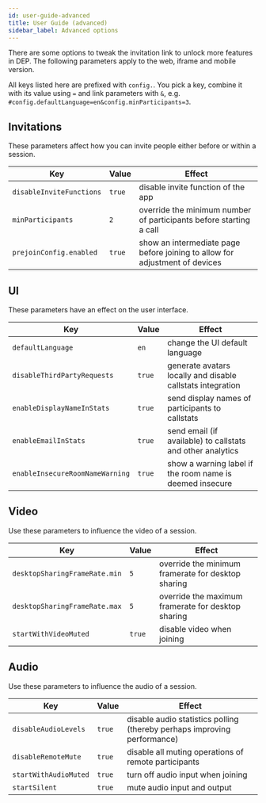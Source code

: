 ```yaml
---
id: user-guide-advanced
title: User Guide (advanced)
sidebar_label: Advanced options
---
```


There are some options to tweak the invitation link to unlock more features in
DEP. The following parameters apply to the web, iframe and mobile version.

All keys listed here are prefixed with `config.`.
You pick a key, combine it with its value using `=` and link parameters
with `&`, e.g. `#config.defaultLanguage=en&config.minParticipants=3`.

<!--
  See also for implementation:
  https://github.com/DEP/DEP-meet/blob/b0188a71841c966122c3cce8c7023b7de8e32a82/config.js
  https://github.com/DEP/DEP-meet/blob/b0188a71841c966122c3cce8c7023b7de8e32a82/react/features/base/config/configWhitelist.js
  https://github.com/DEP/DEP-meet/blob/b0188a71841c966122c3cce8c7023b7de8e32a82/react/features/base/config/functions.any.js#L70
-->

## Invitations

These parameters affect how you can invite people either before or within a session.

Key                             | Value  | Effect
------------------------------- | ------ | -----------------------------------
`disableInviteFunctions`        | `true` | disable invite function of the app
`minParticipants`               | `2`    | override the minimum number of participants before starting a call
`prejoinConfig.enabled`         | `true` | show an intermediate page before joining to allow for adjustment of devices

## UI

These parameters have an effect on the user interface.

Key                             | Value  | Effect
------------------------------- | ------ | -----------------------------------
`defaultLanguage`               | `en`   | change the UI default language
`disableThirdPartyRequests`     | `true` | generate avatars locally and disable callstats integration
`enableDisplayNameInStats`      | `true` | send display names of participants to callstats
`enableEmailInStats`            | `true` | send email (if available) to callstats and other analytics
`enableInsecureRoomNameWarning` | `true` | show a warning label if the room name is deemed insecure

## Video

Use these parameters to influence the video of a session.

Key                             | Value  | Effect
------------------------------- | ------ | -----------------------------------
`desktopSharingFrameRate.min`   | `5`    | override the minimum framerate for desktop sharing
`desktopSharingFrameRate.max`   | `5`    | override the maximum framerate for desktop sharing
`startWithVideoMuted`           | `true` | disable video when joining

## Audio

Use these parameters to influence the audio of a session.

Key                             | Value  | Effect
------------------------------- | ------ | -----------------------------------
`disableAudioLevels`            | `true` | disable audio statistics polling (thereby perhaps improving performance)
`disableRemoteMute`             | `true` | disable all muting operations of remote participants
`startWithAudioMuted`           | `true` | turn off audio input when joining
`startSilent`                   | `true` | mute audio input and output
